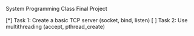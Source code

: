 System Programming Class Final Project

[*] Task 1: Create a basic TCP server (socket, bind, listen)
[ ] Task 2: Use multithreading (accept, pthread_create)